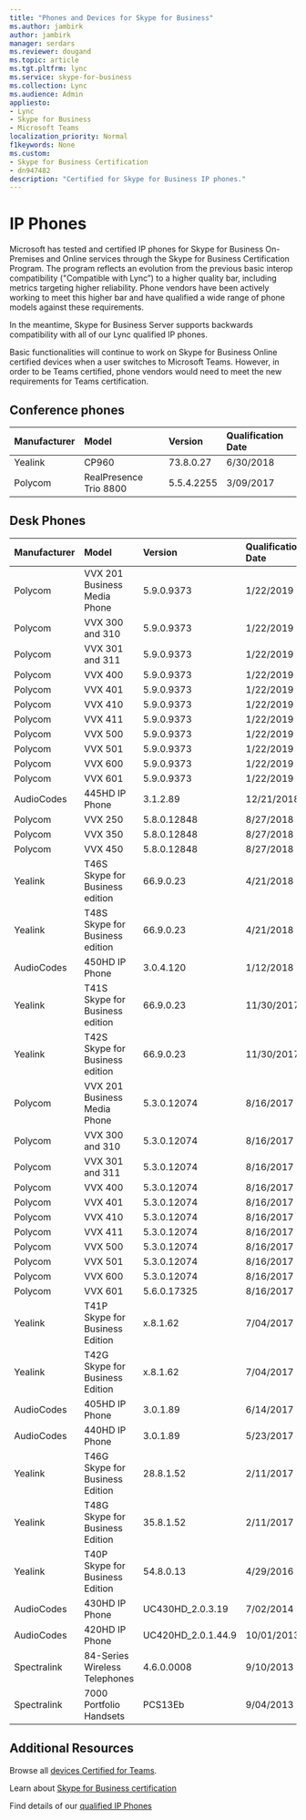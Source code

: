 ```yaml
---
title: "Phones and Devices for Skype for Business"
ms.author: jambirk
author: jambirk
manager: serdars
ms.reviewer: dougand
ms.topic: article
ms.tgt.pltfrm: lync
ms.service: skype-for-business
ms.collection: Lync
ms.audience: Admin
appliesto:
- Lync
- Skype for Business 
- Microsoft Teams
localization_priority: Normal
f1keywords: None
ms.custom:
- Skype for Business Certification
- dn947482
description: "Certified for Skype for Business IP phones."
---
```


# IP Phones

Microsoft has tested and certified IP phones for Skype for Business On-Premises and Online services through the Skype for Business Certification Program. The program reflects an evolution from the previous basic interop compatibility ("Compatible with Lync”) to a higher quality bar, including metrics targeting higher reliability. Phone vendors have been actively working to meet this higher bar and have qualified a wide range of phone models against these requirements.

In the meantime, Skype for Business Server supports backwards compatibility with all of our Lync qualified IP phones.

Basic functionalities will continue to work on Skype for Business Online certified devices when a user switches to Microsoft Teams. However, in order to be Teams certified, phone vendors would need to meet the new requirements for Teams certification.

## Conference phones

|Manufacturer | Model| Version| Qualification Date|
|:--- |:--- |:--- |:--- |
| Yealink| CP960| 73.8.0.27| 6/30/2018|
| Polycom| RealPresence Trio 8800| 5.5.4.2255| 3/09/2017|

## Desk Phones

|Manufacturer | Model| Version| Qualification Date|
|:--- |:--- |:--- |:--- |
| Polycom | VVX 201 Business Media Phone|5.9.0.9373 |1/22/2019|
| Polycom | VVX 300 and 310|5.9.0.9373 |1/22/2019|
| Polycom| VVX 301 and 311|5.9.0.9373 |1/22/2019|
| Polycom| VVX 400|5.9.0.9373 |1/22/2019|
| Polycom| VVX 401|5.9.0.9373 |1/22/2019|
| Polycom| VVX 410|5.9.0.9373 |1/22/2019|
| Polycom| VVX 411|5.9.0.9373 |1/22/2019|
| Polycom| VVX 500|5.9.0.9373 |1/22/2019|
| Polycom| VVX 501|5.9.0.9373 |1/22/2019|
| Polycom| VVX 600|5.9.0.9373 |1/22/2019|
| Polycom| VVX 601|5.9.0.9373 |1/22/2019|
| AudioCodes|445HD IP Phone |3.1.2.89 |12/21/2018|
|Polycom |VVX 250 |5.8.0.12848 |8/27/2018|
|Polycom |VVX 350 |5.8.0.12848 |8/27/2018|
|Polycom |VVX 450 |5.8.0.12848 |8/27/2018|
| Yealink |T46S Skype for Business edition |66.9.0.23 |4/21/2018|
| Yealink |T48S Skype for Business edition |66.9.0.23 |4/21/2018|
| AudioCodes |450HD IP Phone |3.0.4.120 |1/12/2018|
| Yealink |T41S Skype for Business edition |66.9.0.23 |11/30/2017|
| Yealink |T42S Skype for Business edition |66.9.0.23 |11/30/2017|
| Polycom |VVX 201 Business Media Phone |5.3.0.12074 |8/16/2017|
| Polycom |VVX 300 and 310 |5.3.0.12074 |8/16/2017|
| Polycom |VVX 301 and 311 |5.3.0.12074 |8/16/2017|
| Polycom |VVX 400 |5.3.0.12074 |8/16/2017|
| Polycom |VVX 401 |5.3.0.12074 |8/16/2017|
| Polycom |VVX 410 |5.3.0.12074 |8/16/2017|
| Polycom |VVX 411 |5.3.0.12074 |8/16/2017|
| Polycom |VVX 500 |5.3.0.12074 |8/16/2017|
| Polycom |VVX 501 |5.3.0.12074 |8/16/2017|
| Polycom |VVX 600 |5.3.0.12074 |8/16/2017|
| Polycom |VVX 601 |5.6.0.17325 |8/16/2017|
| Yealink |T41P Skype for Business Edition |x.8.1.62 |7/04/2017|
| Yealink |T42G Skype for Business Edition |x.8.1.62 |7/04/2017|
| AudioCodes |405HD IP Phone |3.0.1.89 |6/14/2017|
| AudioCodes |440HD IP Phone |3.0.1.89 |5/23/2017|
| Yealink |T46G Skype for Business Edition |28.8.1.52 |2/11/2017|
| Yealink |T48G Skype for Business Edition |35.8.1.52 |2/11/2017|
| Yealink |T40P Skype for Business Edition |54.8.0.13 |4/29/2016|
| AudioCodes |430HD IP Phone |UC430HD_2.0.3.19 |7/02/2014|
| AudioCodes |420HD IP Phone |UC420HD_2.0.1.44.9 |10/01/2013|
| Spectralink |84-Series Wireless Telephones |4.6.0.0008 |9/10/2013|
| Spectralink |7000 Portfolio Handsets |PCS13Eb |9/04/2013|

## Additional Resources

Browse all [devices Certified for Teams](http://products.office.com/microsoft-teams/across-devices/devices).

Learn about [Skype for Business certification](overview.md)

Find details of our [qualified IP Phones](../lync-cert/ip-phones.md)
